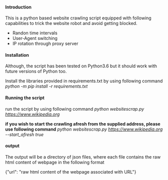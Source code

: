 #### Introduction
This is a python based website crawling script equipped with following capabilities to trick the website robot and avoid getting blocked. 
* Randon time intervals
* User-Agent switching
* IP rotation through proxy server

#### Installation
Although, the script has been tested on Python3.6 but it should work with future versions of Python too. 

Install the libraries provided in requirements.txt by using following command 
*python -m pip install -r requirements.txt*

#### Running the script
run the script by using following command
*python websitescrap.py https://www.wikipedia.org*

**if you wish to start the crawling afresh from the supplied address, please use following command**
*python websitescrap.py https://www.wikipedia.org --start_afresh true*

#### output
The output will be a directory of json files, where each file contains the raw html content of webpage in the following format

{"url": "raw html content of the webpage associated with URL"}
